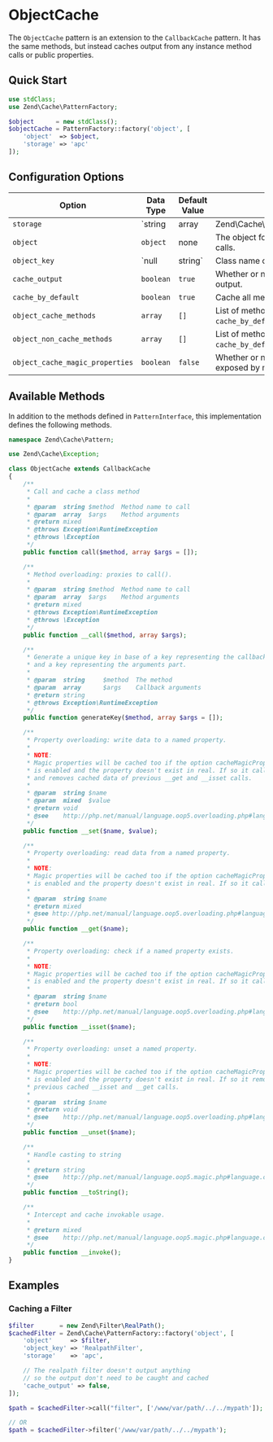 # ObjectCache

The `ObjectCache` pattern is an extension to the `CallbackCache` pattern. It has
the same methods, but instead caches output from any instance method calls or
public properties.

## Quick Start

```php
use stdClass;
use Zend\Cache\PatternFactory;

$object      = new stdClass();
$objectCache = PatternFactory::factory('object', [
    'object'  => $object,
    'storage' => 'apc'
]);
```

## Configuration Options

Option | Data Type | Default Value | Description
------ | --------- | ------------- | -----------
`storage` | `string | array | Zend\Cache\Storage\StorageInterface` | none | Adapter used for reading and writing cached data.
`object` | `object` | none | The object for which to cache method calls.
`object_key` | `null | string` | Class name of object | Hopefully unique!
`cache_output` | `boolean` | `true` | Whether or not to cache method output.
`cache_by_default` | `boolean` | `true` | Cache all method calls by default.
`object_cache_methods` | `array` | `[]` | List of methods to cache (if `cache_by_default` is disabled).
`object_non_cache_methods` | `array` | `[]` | List of methods to blacklist (if `cache_by_default` is enabled).
`object_cache_magic_properties` | `boolean` | `false` | Whether or not to cache properties exposed by method overloading.

## Available Methods

In addition to the methods defined in `PatternInterface`, this implementation
defines the following methods.

```php
namespace Zend\Cache\Pattern;

use Zend\Cache\Exception;

class ObjectCache extends CallbackCache
{
    /**
     * Call and cache a class method
     *
     * @param  string $method  Method name to call
     * @param  array  $args    Method arguments
     * @return mixed
     * @throws Exception\RuntimeException
     * @throws \Exception
     */
    public function call($method, array $args = []);

    /**
     * Method overloading: proxies to call().
     *
     * @param  string $method  Method name to call
     * @param  array  $args    Method arguments
     * @return mixed
     * @throws Exception\RuntimeException
     * @throws \Exception
     */
    public function __call($method, array $args);

    /**
     * Generate a unique key in base of a key representing the callback part
     * and a key representing the arguments part.
     *
     * @param  string     $method  The method
     * @param  array      $args    Callback arguments
     * @return string
     * @throws Exception\RuntimeException
     */
    public function generateKey($method, array $args = []);

    /**
     * Property overloading: write data to a named property.
     *
     * NOTE:
     * Magic properties will be cached too if the option cacheMagicProperties
     * is enabled and the property doesn't exist in real. If so it calls __set
     * and removes cached data of previous __get and __isset calls.
     *
     * @param  string $name
     * @param  mixed  $value
     * @return void
     * @see    http://php.net/manual/language.oop5.overloading.php#language.oop5.overloading.members
     */
    public function __set($name, $value);

    /**
     * Property overloading: read data from a named property.
     *
     * NOTE:
     * Magic properties will be cached too if the option cacheMagicProperties
     * is enabled and the property doesn't exist in real. If so it calls __get.
     *
     * @param  string $name
     * @return mixed
     * @see http://php.net/manual/language.oop5.overloading.php#language.oop5.overloading.members
     */
    public function __get($name);

    /**
     * Property overloading: check if a named property exists.
     *
     * NOTE:
     * Magic properties will be cached too if the option cacheMagicProperties
     * is enabled and the property doesn't exist in real. If so it calls __get.
     *
     * @param  string $name
     * @return bool
     * @see    http://php.net/manual/language.oop5.overloading.php#language.oop5.overloading.members
     */
    public function __isset($name);

    /**
     * Property overloading: unset a named property.
     *
     * NOTE:
     * Magic properties will be cached too if the option cacheMagicProperties
     * is enabled and the property doesn't exist in real. If so it removes
     * previous cached __isset and __get calls.
     *
     * @param  string $name
     * @return void
     * @see    http://php.net/manual/language.oop5.overloading.php#language.oop5.overloading.members
     */
    public function __unset($name);

    /**
     * Handle casting to string
     *
     * @return string
     * @see    http://php.net/manual/language.oop5.magic.php#language.oop5.magic.tostring
     */
    public function __toString();

    /**
     * Intercept and cache invokable usage.
     *
     * @return mixed
     * @see    http://php.net/manual/language.oop5.magic.php#language.oop5.magic.invoke
     */
    public function __invoke();
}
```

## Examples

### Caching a Filter

```php
$filter       = new Zend\Filter\RealPath();
$cachedFilter = Zend\Cache\PatternFactory::factory('object', [
    'object'     => $filter,
    'object_key' => 'RealpathFilter',
    'storage'    => 'apc',

    // The realpath filter doesn't output anything
    // so the output don't need to be caught and cached
    'cache_output' => false,
]);

$path = $cachedFilter->call("filter", ['/www/var/path/../../mypath']);

// OR
$path = $cachedFilter->filter('/www/var/path/../../mypath');
```
